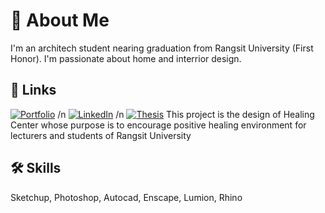 # 🚀 About Me
I'm an architech student nearing graduation from Rangsit University (First Honor). I'm passionate about home and interrior design.

## 🔗 Links
[![Portfolio](https://img.shields.io/badge/github-000?style=for-the-badge&logo=ko-fi&logoColor=white)](https://katherineoelsner.com/)
/n
[![LinkedIn](https://img.shields.io/badge/linkedin-0A66C2?style=for-the-badge&logo=linkedin&logoColor=white)](https://www.linkedin.com/)
/n
[![Thesis](https://img.shields.io/badge/twitter-1DA1F2?style=for-the-badge&logo=twitter&logoColor=white)](https://twitter.com/)
This project is the design of Healing Center whose purpose is to encourage positive healing environment for lecturers and students of Rangsit University

## 🛠 Skills
Sketchup, Photoshop, Autocad, Enscape, Lumion, Rhino
